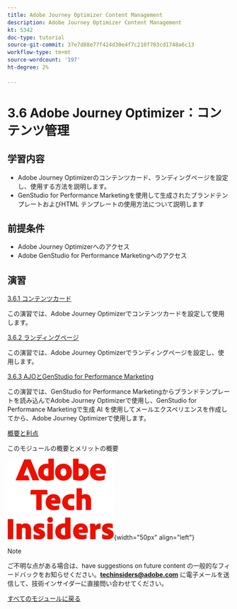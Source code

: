 ```yaml
---
title: Adobe Journey Optimizer Content Management
description: Adobe Journey Optimizer Content Management
kt: 5342
doc-type: tutorial
source-git-commit: 37e7d88e77f424d30e4f7c210f703cd1748a6c13
workflow-type: tm+mt
source-wordcount: '197'
ht-degree: 2%

---
```


# 3.6 Adobe Journey Optimizer：コンテンツ管理

## 学習内容

- Adobe Journey Optimizerのコンテンツカード、ランディングページを設定し、使用する方法を説明します。
- GenStudio for Performance Marketingを使用して生成されたブランドテンプレートおよびHTML テンプレートの使用方法について説明します

## 前提条件

- Adobe Journey Optimizerへのアクセス
- Adobe GenStudio for Performance Marketingへのアクセス

## 演習

[3.6.1 コンテンツカード](./ex1.md)

この演習では、Adobe Journey Optimizerでコンテンツカードを設定して使用します。

[3.6.2 ランディングページ](./ex2.md)

この演習では、Adobe Journey Optimizerでランディングページを設定し、使用します。

[3.6.3 AJOとGenStudio for Performance Marketing](./ex3.md)

この演習では、GenStudio for Performance Marketingからブランドテンプレートを読み込んでAdobe Journey Optimizerで使用し、GenStudio for Performance Marketingで生成 AI を使用してメールエクスペリエンスを作成してから、Adobe Journey Optimizerで使用します。

[概要と利点](./summary.md)

このモジュールの概要とメリットの概要

![ 技術インサイダー ](./../../../../assets/images/techinsiders.png){width="50px" align="left"}

>[!NOTE]
>
>ご不明な点がある場合は、have suggestions on future content の一般的なフィードバックをお知らせください。**techinsiders@adobe.com** に電子メールを送信して、技術インサイダーに直接問い合わせてください。

[すべてのモジュールに戻る](./../../../../overview.md)
